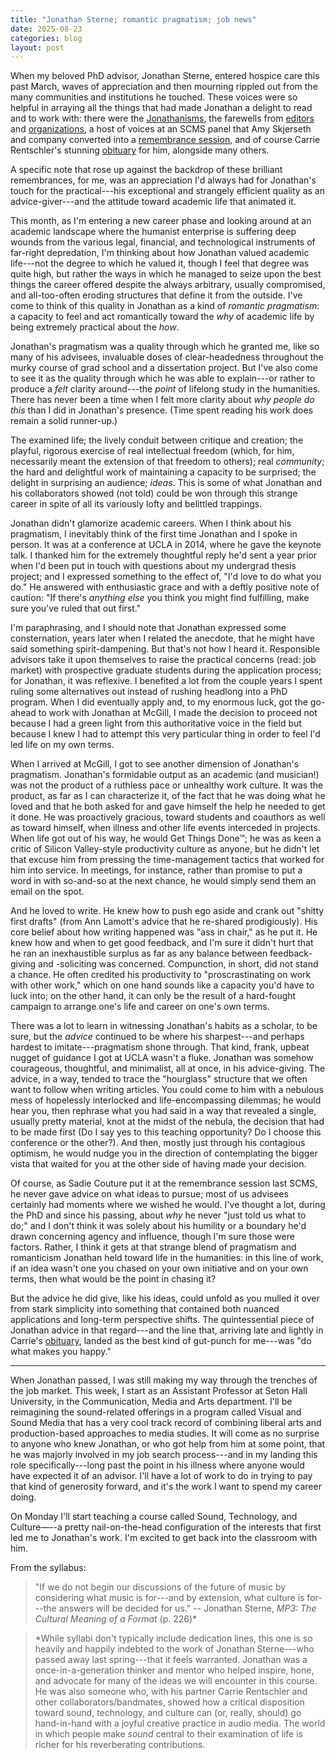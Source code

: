 ```yaml
---
title: "Jonathan Sterne; romantic pragmatism; job news"
date: 2025-08-23
categories: blog
layout: post
---
```


When my beloved PhD advisor, Jonathan Sterne, entered hospice care this past March, waves of appreciation and then mourning rippled out from the many communities and institutions he touched. These voices were so helpful in arraying all the things that had made Jonathan a delight to read and to work with: there were the [Jonathanisms](https://tmblr.co/ZTva8XhDA5txCe00), the farewells from [editors](https://dukeupress.wordpress.com/2025/03/21/farewell-to-jonathan-sterne/) and [organizations](https://www.facebook.com/SCMStudies/posts/pfbid0V9KwWdg9KTqwdNg5ujUpcMqq6Q54W9Ey8UKUzPzsKbmZ9dzUyCEwUPMyxUKkw4xrl), a host of voices at an SCMS panel that Amy Skjerseth and company converted into a [remembrance session](https://www.patreon.com/posts/jonathan-sterne-132288766), and of course Carrie Rentschler's stunning [obituary](https://www.legacy.com/us/obituaries/legacyremembers/jonathan-sterne-obituary) for him, alongside many others.

A specific note that rose up against the backdrop of these brilliant remembrances, for me, was an appreciation I'd always had for Jonathan's touch for the practical---his exceptional and strangely efficient quality as an advice-giver---and the attitude toward academic life that animated it.

This month, as I'm entering a new career phase and looking around at an academic landscape where the humanist enterprise is suffering deep wounds from the various legal, financial, and technological instruments of far-right depredation, I'm thinking about how Jonathan valued academic life---not the degree to which he valued it, though I feel that degree was quite high, but rather the ways in which he managed to seize upon the best things the career offered despite the always arbitrary, usually compromised, and all-too-often eroding structures that define it from the outside. I've come to think of this quality in Jonathan as a kind of _romantic pragmatism_: a capacity to feel and act romantically toward the _why_ of academic life by being extremely practical about the _how_.

Jonathan's pragmatism was a quality through which he granted me, like so many of his advisees, invaluable doses of clear-headedness throughout the murky course of grad school and a dissertation project. But I've also come to see it as the quality through which he was able to explain---or rather to produce a _felt_ clarity around---the _point_ of lifelong study in the humanities. There has never been a time when I felt more clarity about _why people do this_ than I did in Jonathan's presence. (Time spent reading his work does remain a solid runner-up.)

The examined life; the lively conduit between critique and creation; the playful, rigorous exercise of real intellectual freedom (which, for him, necessarily meant the extension of that freedom to others); real _community_; the hard and delightful work of maintaining a capacity to be surprised; the delight in surprising an audience; _ideas_. This is some of what Jonathan and his collaborators showed (not told) could be won through this strange career in spite of all its variously lofty and belittled trappings.

Jonathan didn't glamorize academic careers. When I think about his pragmatism, I inevitably think of the first time Jonathan and I spoke in person. It was at a conference at UCLA in 2014, where he gave the keynote talk. I thanked him for the extremely thoughtful reply he'd sent a year prior when I'd been put in touch with questions about my undergrad thesis project; and I expressed something to the effect of, "I'd love to do what you do." He answered with enthusiastic grace and with a deftly positive note of caution: "If there's _anything else_ you think you might find fulfilling, make sure you've ruled that out first."

I'm paraphrasing, and I should note that Jonathan expressed some consternation, years later when I related the anecdote, that he might have said something spirit-dampening. But that's not how I heard it. Responsible advisors take it upon themselves to raise the practical concerns (read: job market) with prospective graduate students during the application process; for Jonathan, it was reflexive. I benefited a lot from the couple years I spent ruling some alternatives out instead of rushing headlong into a PhD program. When I did eventually apply and, to my enormous luck, got the go-ahead to work with Jonathan at McGill, I made the decision to proceed not because I had a green light from this authoritative voice in the field but because I knew I had to attempt this very particular thing in order to feel I'd led life on my own terms.

When I arrived at McGill, I got to see another dimension of Jonathan's pragmatism. Jonathan's formidable output as an academic (and musician!) was not the product of a ruthless pace or unhealthy work culture. It was the product, as far as I can characterize it, of the fact that he was doing what he loved and that he both asked for and gave himself the help he needed to get it done. He was proactively gracious, toward students and coauthors as well as toward himself, when illness and other life events interceded in projects. When life got out of his way, he would Get Things Done™; he was as keen a critic of Silicon Valley-style productivity culture as anyone, but he didn't let that excuse him from pressing the time-management tactics that worked for him into service. In meetings, for instance, rather than promise to put a word in with so-and-so at the next chance, he would simply send them an email on the spot.

And he loved to write. He knew how to push ego aside and crank out "shitty first drafts" (from Ann Lamott's advice that he re-shared prodigiously). His core belief about how writing happened was "ass in chair," as he put it. He knew how and when to get good feedback, and I'm sure it didn't hurt that he ran an inexhaustible surplus as far as any balance between feedback-giving and -soliciting was concerned. Compunction, in short, did not stand a chance. He often credited his productivity to "proscrastinating on work with other work," which on one hand sounds like a capacity you'd have to luck into; on the other hand, it can only be the result of a hard-fought campaign to arrange one's life and career on one's own terms.

There was a lot to learn in witnessing Jonathan's habits as a scholar, to be sure, but the _advice_ continued to be where his sharpest---and perhaps hardest to imitate---pragmatism shone through. That kind, frank, upbeat nugget of guidance I got at UCLA wasn't a fluke. Jonathan was somehow courageous, thoughtful, and minimalist, all at once, in his advice-giving. The advice, in a way, tended to trace the "hourglass" structure that we often want to follow when writing articles. You could come to him with a nebulous mess of hopelessly interlocked and life-encompassing dilemmas; he would hear you, then rephrase what you had said in a way that revealed a single, usually pretty material, knot at the midst of the nebula, the decision that had to be made first (Do I say yes to this teaching opportunity? Do I choose this conference or the other?). And then, mostly just through his contagious optimism, he would nudge you in the direction of contemplating the bigger vista that waited for you at the other side of having made your decision.

Of course, as Sadie Couture put it at the remembrance session last SCMS, he never gave advice on what ideas to pursue; most of us advisees certainly had moments where we wished he would. I've thought a lot, during the PhD and since his passing, about _why_ he never "just told us what to do;" and I don't think it was solely about his humility or a boundary he'd drawn concerning agency and influence, though I'm sure those were factors. Rather, I think it gets at that strange blend of pragmatism and romanticism Jonathan held toward life in the humanities: in this line of work, if an idea wasn't one you chased on your own initiative and on your own terms, then what would be the point in chasing it?

But the advice he did give, like his ideas, could unfold as you mulled it over from stark simplicity into something that contained both nuanced applications and long-term perspective shifts. The quintessential piece of Jonathan advice in that regard---and the line that, arriving late and lightly in Carrie's [obituary](https://www.legacy.com/us/obituaries/legacyremembers/jonathan-sterne-obituary), landed as the best kind of gut-punch for me---was "do what makes you happy."

---

When Jonathan passed, I was still making my way through the trenches of the job market. This week, I start as an Assistant Professor at Seton Hall University, in the Communication, Media and Arts department. I'll be reimagining the sound-related offerings in a program called Visual and Sound Media that has a very cool track record of combining liberal arts and production-based approaches to media studies. It will come as no surprise to anyone who knew Jonathan, or who got help from him at some point, that he was majorly involved in my job search process---and in my landing this role specifically---long past the point in his illness where anyone would have expected it of an advisor. I'll have a lot of work to do in trying to pay that kind of generosity forward, and it's the work I want to spend my career doing. 

On Monday I'll start teaching a course called Sound, Technology, and Culture—--a pretty nail-on-the-head configuration of the interests that first led me to Jonathan's work. I'm excited to get back into the classroom with him.

From the syllabus:

> "If we do not begin our discussions of the future of music by considering what music is for---and by extension, what culture is for---the answers will be decided for us." -- Jonathan Sterne, _MP3: The Cultural Meaning of a Format_ (p. 226)\*

> \*While syllabi don't typically include dedication lines, this one is so heavily and happily indebted to the work of Jonathan Sterne---who passed away last spring---that it feels warranted. Jonathan was a once-in-a-generation thinker and mentor who helped inspire, hone, and advocate for many of the ideas we will encounter in this course. He was also someone who, with his partner Carrie Rentschler and other collaborators/bandmates, showed how a critical disposition toward sound, technology, and culture can (or, really, should) go hand-in-hand with a joyful creative practice in audio media. The world in which people make _sound_ central to their examination of life is richer for his reverberating contributions.